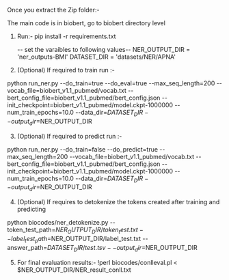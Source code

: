 Once you extract the Zip folder:-

The main code is in biobert, go to biobert directory level

1) Run:- 
   pip install -r requirements.txt


    -- set the varaibles to following values--
    NER_OUTPUT_DIR = 'ner_outputs-BMI'
    DATASET_DIR = 'datasets/NER/APNA'

2) (Optional) If required to train
    run :-

python run_ner.py --do_train=true --do_eval=true --max_seq_length=200 --vocab_file=biobert_v1.1_pubmed/vocab.txt --bert_config_file=biobert_v1.1_pubmed/bert_config.json --init_checkpoint=biobert_v1.1_pubmed/model.ckpt-1000000 --num_train_epochs=10.0 --data_dir=$DATASET_DIR --output_dir=$NER_OUTPUT_DIR

3) (Optional) If required to predict
    run :-

python run_ner.py --do_train=false --do_predict=true --max_seq_length=200 --vocab_file=biobert_v1.1_pubmed/vocab.txt --bert_config_file=biobert_v1.1_pubmed/bert_config.json --init_checkpoint=biobert_v1.1_pubmed/model.ckpt-1000000 --num_train_epochs=10.0 --data_dir=$DATASET_DIR --output_dir=$NER_OUTPUT_DIR

4) (Optional) If requires to detokenize the tokens created after training and predicting

python biocodes/ner_detokenize.py --token_test_path=$NER_OUTPUT_DIR/token_test.txt --label_test_path=$NER_OUTPUT_DIR/label_test.txt --answer_path=$DATASET_DIR/test.tsv --output_dir=$NER_OUTPUT_DIR

5) For final evaluation results:-
!perl biocodes/conlleval.pl < $NER_OUTPUT_DIR/NER_result_conll.txt